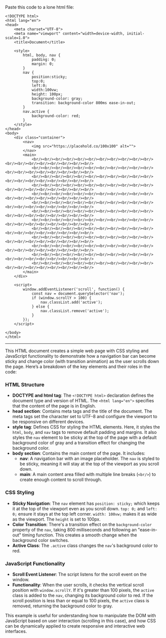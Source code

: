 
Paste this code to a lone html file:
```
<!DOCTYPE html>  
<html lang="en">  
<head>  
    <meta charset="UTF-8">  
    <meta name="viewport" content="width=device-width, initial-scale=1.0">  
    <title>Document</title>  
  
    <style>  
        html, body, nav {  
            padding: 0;  
            margin: 0;  
        }  
        nav {  
            position:sticky;  
            top:0;  
            left:0;  
            width:100vw;  
            height: 100px;  
            background-color: gray;  
            transition: background-color 800ms ease-in-out;  
        }  
        nav.active {  
            background-color: red;  
        }  
    </style>  
</head>  
<body>  
    <div class="container">  
        <nav>  
            <img src="https://placehold.co/100x100" alt="">  
        </nav>  
        <main>  
            <br/><br/><br/><br/><br/><br/><br/><br/><br/><br/><br/><br/><br/><br/><br/><br/><br/><br/><br/>  
            <br/><br/><br/><br/><br/><br/><br/><br/><br/><br/><br/><br/><br/><br/><br/><br/><br/><br/><br/>  
            <br/><br/><br/><br/><br/><br/><br/><br/><br/><br/><br/><br/><br/><br/><br/><br/><br/><br/><br/>  
            <br/><br/><br/><br/><br/><br/><br/><br/><br/><br/><br/><br/><br/><br/><br/><br/><br/><br/><br/>  
            <br/><br/><br/><br/><br/><br/><br/><br/><br/><br/><br/><br/><br/><br/><br/><br/><br/><br/><br/>  
            <br/><br/><br/><br/><br/><br/><br/><br/><br/><br/><br/><br/><br/><br/><br/><br/><br/><br/><br/>  
            <br/><br/><br/><br/><br/><br/><br/><br/><br/><br/><br/><br/><br/><br/><br/><br/><br/><br/><br/>  
            <br/><br/><br/><br/><br/><br/><br/><br/><br/><br/><br/><br/><br/><br/><br/><br/><br/><br/><br/>  
            <br/><br/><br/><br/><br/><br/><br/><br/><br/><br/><br/><br/><br/><br/><br/><br/><br/><br/><br/>  
            <br/><br/><br/><br/><br/><br/><br/><br/><br/><br/><br/><br/><br/><br/><br/><br/><br/><br/><br/>  
            <br/><br/><br/><br/><br/><br/><br/><br/><br/><br/><br/><br/><br/><br/><br/><br/><br/><br/><br/>  
            <br/><br/><br/><br/><br/><br/><br/><br/><br/><br/><br/><br/><br/><br/><br/><br/><br/><br/><br/>  
            <br/><br/><br/><br/><br/><br/><br/><br/><br/><br/><br/><br/><br/><br/><br/><br/><br/><br/><br/>  
        </main>  
    </div>  
  
    <script>  
        window.addEventListener('scroll', function() {  
            const nav = document.querySelector('nav');  
            if (window.scrollY > 100) {  
                nav.classList.add('active');  
            } else {  
                nav.classList.remove('active');  
            }  
        });  
    </script>  
  
</body>  
</html>
```

---


This HTML document creates a simple web page with CSS styling and JavaScript functionality to demonstrate how a navigation bar can become sticky and change color (with transition animation) as the user scrolls down the page. Here’s a breakdown of the key elements and their roles in the code:

### HTML Structure
- **DOCTYPE and html tag**: The `<!DOCTYPE html>` declaration defines the document type and version of HTML. The `<html lang="en">` specifies that the content of the page is in English.
- **head section**: Contains meta tags and the title of the document. The meta tags set the character set to UTF-8 and configure the viewport to be responsive on different devices.
- **style tag**: Defines CSS for styling the HTML elements. Here, it styles the `html`, `body`, and `nav` tags to remove default padding and margins. It also styles the `nav` element to be sticky at the top of the page with a default background color of gray and a transition effect for changing the background color.
- **body section**: Contains the main content of the page. It includes:
  - **nav**: A navigation bar with an image placeholder. The `nav` is styled to be sticky, meaning it will stay at the top of the viewport as you scroll down.
  - **main**: A main content area filled with multiple line breaks (`<br/>`) to create enough content to scroll through.

### CSS Styling
- **Sticky Navigation**: The `nav` element has `position: sticky;` which keeps it at the top of the viewport even as you scroll down. `top: 0;` and `left: 0;` ensure it stays at the top left corner. `width: 100vw;` makes it as wide as the viewport. The `height` is set to 100px.
- **Color Transition**: There's a transition effect on the `background-color` property of the `nav`, taking 800 milliseconds and following an "ease-in-out" timing function. This creates a smooth change when the background color switches.
- **Active Class**: The `.active` class changes the `nav`'s background color to red.

### JavaScript Functionality
- **Scroll Event Listener**: The script listens for the scroll event on the window.
- **Functionality**: When the user scrolls, it checks the vertical scroll position with `window.scrollY`. If it's greater than 100 pixels, the `active` class is added to the `nav`, changing its background color to red. If the scroll position is less than or equal to 100 pixels, the `active` class is removed, returning the background color to gray.

This example is useful for understanding how to manipulate the DOM with JavaScript based on user interaction (scrolling in this case), and how CSS can be dynamically applied to create responsive and interactive web interfaces.